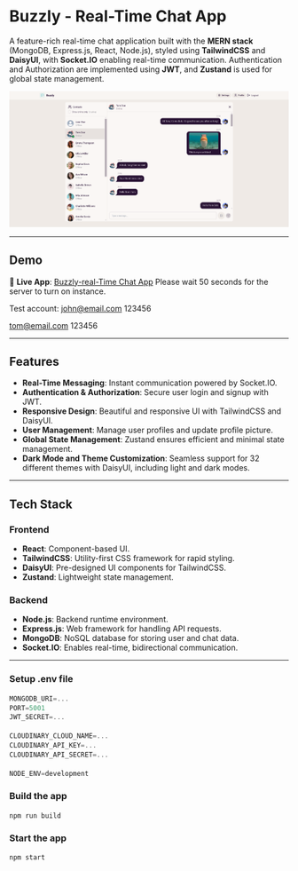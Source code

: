 # Buzzly - Real-Time Chat App

A feature-rich real-time chat application built with the **MERN stack** (MongoDB, Express.js, React, Node.js), styled using **TailwindCSS** and **DaisyUI**, with **Socket.IO** enabling real-time communication. Authentication and Authorization are implemented using **JWT**, and **Zustand** is used for global state management.

![Demo App](/frontend/public/screenshot-for-readme.png)

---

## Demo

🔗 **Live App**: [Buzzly-real-Time Chat App](https://real-time-chat-app-fqbd.onrender.com)
Please wait 50 seconds for the server to turn on instance.

Test account:
  john@email.com
  123456

  tom@email.com
  123456

---

## Features

-   **Real-Time Messaging**: Instant communication powered by Socket.IO.
-   **Authentication & Authorization**: Secure user login and signup with JWT.
-   **Responsive Design**: Beautiful and responsive UI with TailwindCSS and DaisyUI.
-   **User Management**: Manage user profiles and update profile picture.
-   **Global State Management**: Zustand ensures efficient and minimal state management.
-   **Dark Mode and Theme Customization**: Seamless support for 32 different themes with DaisyUI, including light and dark modes.

---

## Tech Stack

### Frontend

-   **React**: Component-based UI.
-   **TailwindCSS**: Utility-first CSS framework for rapid styling.
-   **DaisyUI**: Pre-designed UI components for TailwindCSS.
-   **Zustand**: Lightweight state management.

### Backend

-   **Node.js**: Backend runtime environment.
-   **Express.js**: Web framework for handling API requests.
-   **MongoDB**: NoSQL database for storing user and chat data.
-   **Socket.IO**: Enables real-time, bidirectional communication.

---

### Setup .env file

```js
MONGODB_URI=...
PORT=5001
JWT_SECRET=...

CLOUDINARY_CLOUD_NAME=...
CLOUDINARY_API_KEY=...
CLOUDINARY_API_SECRET=...

NODE_ENV=development
```

### Build the app

```shell
npm run build
```

### Start the app

```shell
npm start
```
